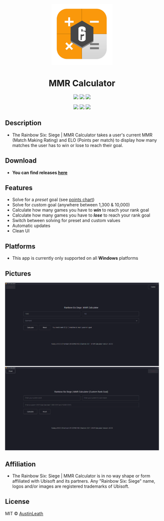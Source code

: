 
<p align="center">
  <img src="home/images/mmrcalculator-icon.png" width="200"/>
  <h1 align="center">MMR Calculator</h3>
  <p align="center">
    <img src="https://img.shields.io/github/release/austinleath/mmrcalculator.svg" />
      <a href="https://www.paypal.com/cgi-bin/webscr?cmd=_s-xclick&hosted_button_id=3NS3ZERCW9GD8">
      <img src="https://img.shields.io/badge/Donate-PayPal-green.svg"/></a>
    <img src="https://img.shields.io/david/austinleath/mmrcalculator.svg" />
  </p>
  <p align="center">
    <img src="https://img.shields.io/github/downloads/AustinLeath/mmrcalculator/total.svg" />
    <img src="https://img.shields.io/github/license/austinleath/mmrcalculator.svg" />
    <img src="http://hits.dwyl.io/austinleath/mmrcalculator.svg" />
  </p>
</p>

## Description
- The Rainbow Six: Siege | MMR Calculator takes a user's current MMR (Match Making Rating) and ELO (Points per match) to display how many matches the user has to win or lose to reach their goal.

## Download
- **You can find releases <u>[here](https://www.github.com/austinleath/mmrcalculator/releases)**</u>

## Features
- Solve for a <i>preset</i> goal (see <u>[points chart](https://github.com/AustinLeath/mmrcalculator/blob/master/home/images/ranks.jpg)</u>)
- Solve for <i>custom</i> goal (anywhere between 1,300 & 10,000)
- Calculate how many games you have to <i>**win**</i> to reach your rank goal
- Calculate how many games you have to <i>**lose**</i> to reach your rank goal
- Switch between solving for preset and custom values
- Automatic updates
- Clean UI

## Platforms
- This app is currently only supported on all **Windows** platforms

## Pictures
 ![rmpic1.png](home/images/rmpic1.PNG)
 ![rmpic2.png](home/images/rmpic2.PNG)

## Affiliation
- The Rainbow Six: Siege | MMR Calculator is in no way shape or form affiliated with Ubisoft and its partners. Any "Rainbow Six: Siege" name, logos and/or images are registered trademarks of Ubisoft.

## License
MIT © <u>[AustinLeath](https://github.com/AustinLeath/mmrcalculator/blob/master/LICENSE)</u>
